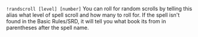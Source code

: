 `!randscroll [level] [number]`
 You can roll for random scrolls by telling this alias what level of spell scroll and how many to roll for. If the spell isn't found in the Basic Rules/SRD, it will tell you what book its from in parentheses after the spell name.